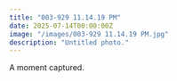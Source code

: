 ```yaml
---
title: "003-929 11.14.19 PM"
date: 2025-07-14T00:00:00Z
image: "/images/003-929 11.14.19 PM.jpg"
description: "Untitled photo."
---
```


A moment captured.
